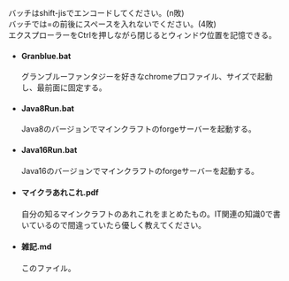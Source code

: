 バッチはshift-jisでエンコードしてください。(n敗)  
バッチでは=の前後にスペースを入れないでください。(4敗)  
エクスプローラーをCtrlを押しながら閉じるとウィンドウ位置を記憶できる。

* #### Granblue.bat  
	グランブルーファンタジーを好きなchromeプロファイル、サイズで起動し、最前面に固定する。  
* #### Java8Run.bat  
	Java8のバージョンでマインクラフトのforgeサーバーを起動する。  
* #### Java16Run.bat  
	Java16のバージョンでマインクラフトのforgeサーバーを起動する。  
* #### マイクラあれこれ.pdf  
	自分の知るマインクラフトのあれこれをまとめたもの。IT関連の知識0で書いているので間違っていたら優しく教えてください。  
* #### 雑記.md  
	このファイル。
